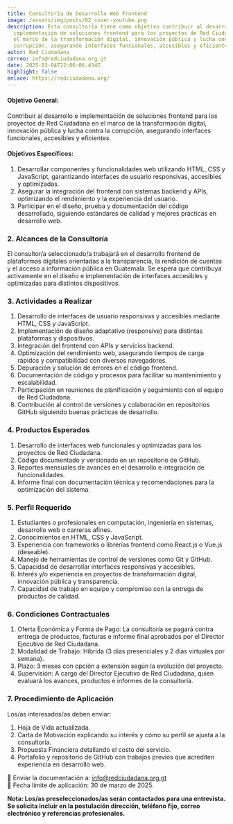 ```yaml
---
title: Consultoría de Desarrollo Web Frontend
image: /assets/img/posts/02_cover-youtube.png
description: Esta consultoría tiene como objetivo contribuir al desarrollo e
  implementación de soluciones frontend para los proyectos de Red Ciudadana en
  el marco de la transformación digital, innovación pública y lucha contra la
  corrupción, asegurando interfaces funcionales, accesibles y eficientes.
autor: Red Ciudadana
correo: info@redciudadana.org.gt
date: 2025-03-04T22:06:06.434Z
highlight: false
enlace: https://redciudadana.org/
---
```

#### Objetivo General:

Contribuir al desarrollo e implementación de soluciones frontend para los proyectos de Red Ciudadana en el marco de la transformación digital, innovación pública y lucha contra la corrupción, asegurando interfaces funcionales, accesibles y eficientes.

#### Objetivos Específicos:

1. Desarrollar componentes y funcionalidades web utilizando HTML, CSS y JavaScript, garantizando interfaces de usuario responsivas, accesibles y optimizadas.
2. Asegurar la integración del frontend con sistemas backend y APIs, optimizando el rendimiento y la experiencia del usuario.
3. Participar en el diseño, prueba y documentación del código desarrollado, siguiendo estándares de calidad y mejores prácticas en desarrollo web.

### 2. Alcances de la Consultoría

El consultor/a seleccionado/a trabajará en el desarrollo frontend de plataformas digitales orientadas a la transparencia, la rendición de cuentas y el acceso a información pública en Guatemala. Se espera que contribuya activamente en el diseño e implementación de interfaces accesibles y optimizadas para distintos dispositivos.

### 3. Actividades a Realizar

1. Desarrollo de interfaces de usuario responsivas y accesibles mediante HTML, CSS y JavaScript.
2. Implementación de diseño adaptativo (responsive) para distintas plataformas y dispositivos.
3. Integración del frontend con APIs y servicios backend.
4. Optimización del rendimiento web, asegurando tiempos de carga rápidos y compatibilidad con diversos navegadores.
5. Depuración y solución de errores en el código frontend.
6. Documentación de código y procesos para facilitar su mantenimiento y escalabilidad.
7. Participación en reuniones de planificación y seguimiento con el equipo de Red Ciudadana.
8. Contribución al control de versiones y colaboración en repositorios GitHub siguiendo buenas prácticas de desarrollo.

### 4. Productos Esperados

1. Desarrollo de interfaces web funcionales y optimizadas para los proyectos de Red Ciudadana.
2. Código documentado y versionado en un repositorio de GitHub.
3. Reportes mensuales de avances en el desarrollo e integración de funcionalidades.
4. Informe final con documentación técnica y recomendaciones para la optimización del sistema.

### 5. Perfil Requerido

1. Estudiantes o profesionales en computación, ingeniería en sistemas, desarrollo web o carreras afines.
2. Conocimientos en HTML, CSS y JavaScript.
3. Experiencia con frameworks o librerías frontend como React.js o Vue.js (deseable).
4. Manejo de herramientas de control de versiones como Git y GitHub.
5. Capacidad de desarrollar interfaces responsivas y accesibles.
6. Interés y/o experiencia en proyectos de transformación digital, innovación pública y transparencia.
7. Capacidad de trabajo en equipo y compromiso con la entrega de productos de calidad.

### 6. Condiciones Contractuales

1. Oferta Económica y Forma de Pago: La consultoría se pagará contra entrega de productos, facturas e informe final aprobados por el Director Ejecutivo de Red Ciudadana.
2. Modalidad de Trabajo: Híbrida (3 días presenciales y 2 días virtuales por semana).
3. Plazo: 3 meses con opción a extensión según la evolución del proyecto.
4. Supervisión: A cargo del Director Ejecutivo de Red Ciudadana, quien evaluará los avances, productos e informes de la consultoría.

### 7. Procedimiento de Aplicación

Los/as interesados/as deben enviar:

1. Hoja de Vida actualizada.
2. Carta de Motivación explicando su interés y cómo su perfil se ajusta a la consultoría.
3. Propuesta Financiera detallando el costo del servicio.
4. Portafolio y repositorio de GitHub con trabajos previos que acrediten experiencia en desarrollo web.

📧 Enviar la documentación a: info@redciudadana.org.gt\
📅 Fecha límite de aplicación: 30 de marzo de 2025.

**Nota: Los/as preseleccionados/as serán contactados para una entrevista. Se solicita incluir en la postulación dirección, teléfono fijo, correo electrónico y referencias profesionales.**